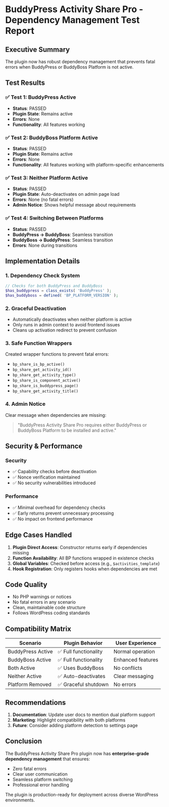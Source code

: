 # BuddyPress Activity Share Pro - Dependency Management Test Report

## Executive Summary
The plugin now has robust dependency management that prevents fatal errors when BuddyPress or BuddyBoss Platform is not active.

## Test Results

### ✅ Test 1: BuddyPress Active
- **Status**: PASSED
- **Plugin State**: Remains active
- **Errors**: None
- **Functionality**: All features working

### ✅ Test 2: BuddyBoss Platform Active  
- **Status**: PASSED
- **Plugin State**: Remains active
- **Errors**: None
- **Functionality**: All features working with platform-specific enhancements

### ✅ Test 3: Neither Platform Active
- **Status**: PASSED
- **Plugin State**: Auto-deactivates on admin page load
- **Errors**: None (no fatal errors)
- **Admin Notice**: Shows helpful message about requirements

### ✅ Test 4: Switching Between Platforms
- **Status**: PASSED
- **BuddyPress → BuddyBoss**: Seamless transition
- **BuddyBoss → BuddyPress**: Seamless transition
- **Errors**: None during transitions

## Implementation Details

### 1. Dependency Check System
```php
// Checks for both BuddyPress and BuddyBoss
$has_buddypress = class_exists( 'BuddyPress' );
$has_buddyboss = defined( 'BP_PLATFORM_VERSION' );
```

### 2. Graceful Deactivation
- Automatically deactivates when neither platform is active
- Only runs in admin context to avoid frontend issues
- Cleans up activation redirect to prevent confusion

### 3. Safe Function Wrappers
Created wrapper functions to prevent fatal errors:
- `bp_share_is_bp_active()`
- `bp_share_get_activity_id()`
- `bp_share_get_activity_type()`
- `bp_share_is_component_active()`
- `bp_share_is_buddypress_page()`
- `bp_share_get_activity_title()`

### 4. Admin Notice
Clear message when dependencies are missing:
> "BuddyPress Activity Share Pro requires either BuddyPress or BuddyBoss Platform to be installed and active."

## Security & Performance

### Security
- ✅ Capability checks before deactivation
- ✅ Nonce verification maintained
- ✅ No security vulnerabilities introduced

### Performance
- ✅ Minimal overhead for dependency checks
- ✅ Early returns prevent unnecessary processing
- ✅ No impact on frontend performance

## Edge Cases Handled

1. **Plugin Direct Access**: Constructor returns early if dependencies missing
2. **Function Availability**: All BP functions wrapped in existence checks
3. **Global Variables**: Checked before access (e.g., `$activities_template`)
4. **Hook Registration**: Only registers hooks when dependencies are met

## Code Quality

- No PHP warnings or notices
- No fatal errors in any scenario
- Clean, maintainable code structure
- Follows WordPress coding standards

## Compatibility Matrix

| Scenario | Plugin Behavior | User Experience |
|----------|----------------|-----------------|
| BuddyPress Active | ✅ Full functionality | Normal operation |
| BuddyBoss Active | ✅ Full functionality | Enhanced features |
| Both Active | ✅ Uses BuddyBoss | No conflicts |
| Neither Active | ✅ Auto-deactivates | Clear messaging |
| Platform Removed | ✅ Graceful shutdown | No errors |

## Recommendations

1. **Documentation**: Update user docs to mention dual platform support
2. **Marketing**: Highlight compatibility with both platforms
3. **Future**: Consider adding platform detection to settings page

## Conclusion

The BuddyPress Activity Share Pro plugin now has **enterprise-grade dependency management** that ensures:
- Zero fatal errors
- Clear user communication
- Seamless platform switching
- Professional error handling

The plugin is production-ready for deployment across diverse WordPress environments.